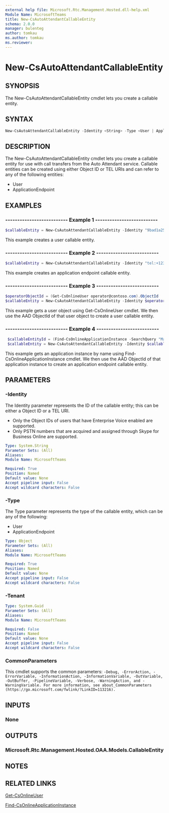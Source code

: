 ```yaml
---
external help file: Microsoft.Rtc.Management.Hosted.dll-help.xml
Module Name: MicrosoftTeams
title: New-CsAutoAttendantCallableEntity
schema: 2.0.0
manager: bulenteg
author: tomkau
ms.author: tomkau
ms.reviewer:
---
```


# New-CsAutoAttendantCallableEntity

## SYNOPSIS
The New-CsAutoAttendantCallableEntity cmdlet lets you create a callable entity.

## SYNTAX

```powershell
New-CsAutoAttendantCallableEntity -Identity <String> -Type <User | ApplicationEndpoint> [-Tenant <Guid>] [<CommonParameters>]
```

## DESCRIPTION
The New-CsAutoAttendantCallableEntity cmdlet lets you create a callable entity for use with call transfers from the Auto Attendant service. Callable entities can be created using either Object ID or TEL URIs and can refer to any of the following entities:

- User
- ApplicationEndpoint

## EXAMPLES

### -------------------------- Example 1 --------------------------
```powershell
$callableEntity = New-CsAutoAttendantCallableEntity -Identity "9bad1a25-3203-5207-b34d-1bd933b867a5" -Type User
```

This example creates a user callable entity.

### -------------------------- Example 2 --------------------------
```powershell
$callableEntity = New-CsAutoAttendantCallableEntity -Identity "tel:+1234567890" -Type ApplicationEndpoint
```

This example creates an application endpoint callable entity.

### -------------------------- Example 3 --------------------------
```powershell
$operatorObjectId = (Get-CsOnlineUser operator@contoso.com).ObjectId
$callableEntity = New-CsAutoAttendantCallableEntity -Identity $operatorObjectId -Type User
```

This example gets a user object using Get-CsOnlineUser cmdlet. We then use the AAD ObjectId of that user object to create a user callable entity.

### -------------------------- Example 4 --------------------------
```powershell
 $callableEntityId = (Find-CsOnlineApplicationInstance -SearchQuery "Main Auto Attendant") -MaxResults 1 | Select-Object -Property Id
 $callableEntity = New-CsAutoAttendantCallableEntity -Identity $callableEntityId -Type ApplicationEndpoint
```

This example gets an application instance by name using Find-CsOnlineApplicationInstance cmdlet. We then use the AAD ObjectId of that application instance to create an application endpoint callable entity.

## PARAMETERS

### -Identity
The Identity parameter represents the ID of the callable entity; this can be either a Object ID or a TEL URI.

- Only the Object IDs of users that have Enterprise Voice enabled are supported.
- Only PSTN numbers that are acquired and assigned through Skype for Business Online are supported.

```yaml
Type: System.String
Parameter Sets: (All)
Aliases:
Module Name: MicrosoftTeams

Required: True
Position: Named
Default value: None
Accept pipeline input: False
Accept wildcard characters: False
```

### -Type
The Type parameter represents the type of the callable entity, which can be any of the following:

- User
- ApplicationEndpoint


```yaml
Type: Object
Parameter Sets: (All)
Aliases:
Module Name: MicrosoftTeams

Required: True
Position: Named
Default value: None
Accept pipeline input: False
Accept wildcard characters: False
```

### -Tenant

```yaml
Type: System.Guid
Parameter Sets: (All)
Aliases:
Module Name: MicrosoftTeams

Required: False
Position: Named
Default value: None
Accept pipeline input: False
Accept wildcard characters: False
```

### CommonParameters
This cmdlet supports the common parameters: `-Debug, -ErrorAction, -ErrorVariable, -InformationAction, -InformationVariable, -OutVariable, -OutBuffer, -PipelineVariable, -Verbose, -WarningAction, and -WarningVariable. For more information, see about_CommonParameters (https://go.microsoft.com/fwlink/?LinkID=113216).`

## INPUTS

### None


## OUTPUTS

### Microsoft.Rtc.Management.Hosted.OAA.Models.CallableEntity


## NOTES

## RELATED LINKS

[Get-CsOnlineUser](Get-CsOnlineUser.md)

[Find-CsOnlineApplicationInstance](Find-CsOnlineApplicationInstance.md)
